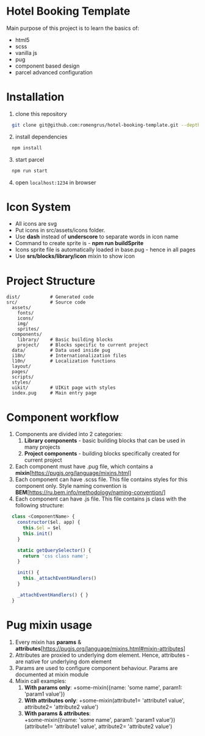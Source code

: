 # Hotel Booking Template

Main purpose of this project is to learn the basics of:

- html5
- scss
- vanilla js
- pug
- component based design
- parcel advanced configuration

# Installation

1. clone this repository

```bash
  git clone git@github.com:romengrus/hotel-booking-template.git --depth=1
```

2. install dependencies

```bash
  npm install
```

3. start parcel

```bash
  npm run start
```

4. open `localhost:1234` in browser

# Icon System

- All icons are svg
- Put icons in src/assets/icons folder.
- Use **dash** instead of **underscore** to separate words in icon name
- Command to create sprite is - **npm run buildSprite**
- Icons sprite file is automatically loaded in base.pug - hence in all pages
- Use **srs/blocks/library/icon** mixin to show icon

# Project Structure

```
dist/           # Generated code
src/            # Source code
  assets/
    fonts/
    icons/
    img/
    sprites/
  components/
    library/    # Basic building blocks
    project/    # Blocks specific to current project
  data/         # Data used inside pug
  i18n/         # Internationalization files
  l10n/         # Localization functions
  layout/
  pages/
  scripts/
  styles/
  uikit/        # UIKit page with styles
  index.pug     # Main entry page
```

# Component workflow

1. Components are divided into 2 categories:
   1. **Library components** - basic building blocks that can be used in many projects
   2. **Project components** - building blocks specifically created for current project
2. Each component must have <comonent-name>.pug file, which contains a **mixin**[https://pugjs.org/language/mixins.html]
3. Each component can have <comonent-name>.scss file. This file contains styles for this component only. Style naming convention is **BEM**[https://ru.bem.info/methodology/naming-convention/]
4. Each component can have <component-name>.js file. This file contains js class with the following structure:

```javascript
  class <ComponentName> {
    constructor($el, app) {
      this.$el = $el
      this.init()
    }

    static getQuerySelector() {
      return 'css class name';
    }

    init() {
      this._attachEventHandlers()
    }

    _attachEventHandlers() { }
  }
```

# Pug mixin usage

1. Every mixin has **params** & **attributes**[https://pugjs.org/language/mixins.html#mixin-attributes]
2. Attributes are proxied to underlying dom element. Hence, attributes - are native for underlying dom element
3. Params are used to configure component behaviour. Params are documented at mixin module
4. Mixin call examples:
   1. **With params only**: +some-mixin({name: 'some name', param1: 'param1 value'})
   2. **With attributes only**: +some-mixin(attribute1= 'attribute1 value', attribute2= 'attribute2 value')
   3. **With params & attributes**:  
      +some-mixin({name: 'some name', param1: 'param1 value'})(attribute1= 'attribute1 value', attribute2= 'attribute2 value')
